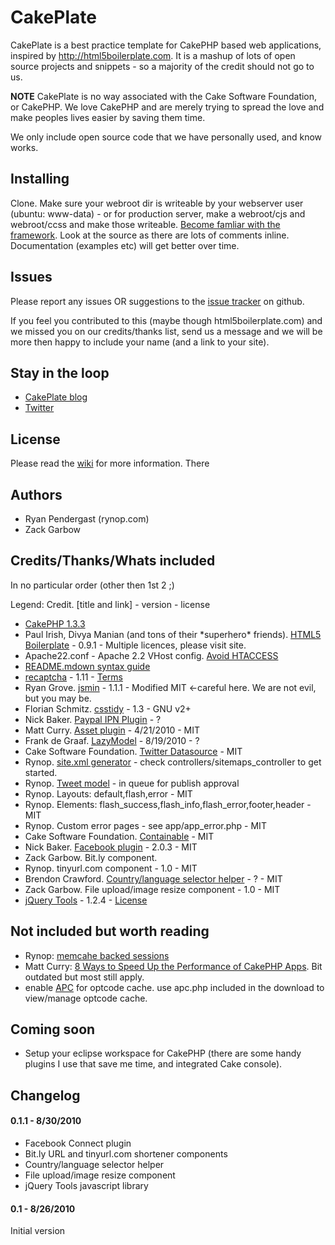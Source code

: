 # CakePlate

CakePlate is a best practice template for CakePHP based web applications, inspired by http://html5boilerplate.com.  It is a mashup of lots of open source projects and snippets - so a majority of the credit should not go to us. 

**NOTE** CakePlate is no way associated with the Cake Software Foundation, or CakePHP.  We love CakePHP and are merely trying to spread the love and make peoples lives easier by saving them time. 

We only include open source code that we have personally used, and know works.

## Installing

Clone. Make sure your webroot dir is writeable by your webserver user (ubuntu: www-data) - or for production server, make a webroot/cjs and webroot/ccss and make those writeable. [Become famliar with the framework](http://book.cakephp.org/view/875/x1-3-Collection). Look at the source as there are lots of comments inline.  Documentation (examples etc) will get better over time.

## Issues

Please report any issues OR suggestions to the [issue tracker](http://github.com/rynop/CakePlate/issues) on github.

If you feel you contributed to this (maybe though html5boilerplate.com) and we missed you on our credits/thanks list, send us a message and we will be more then happy to include your name (and a link to your site).

## Stay in the loop

* [CakePlate blog](http://cakeplate.posterous.com/)
* [Twitter](https://twitter.com/dacakeplate)

## License

Please read the [wiki](http://wiki.github.com/rynop/CakePlate/) for more information. There 

## Authors

* Ryan Pendergast (rynop.com)
* Zack Garbow

## Credits/Thanks/Whats included
In no particular order (other then 1st 2 ;)

Legend: Credit. [title and link] - version - license

* [CakePHP 1.3.3](http://cakephp.org)
* Paul Irish, Divya Manian (and tons of their \*superhero\* friends). [HTML5 Boilerplate](http://html5boilerplate.com) - 0.9.1 - Multiple licences, please visit site.
* Apache22.conf - Apache 2.2 VHost config. [Avoid HTACCESS](http://bakery.cakephp.org/articles/view/boost-performance-by-removing-htaccess-plus-multi-site-with-virtualdocumentroot)
* [README.mdown syntax guide](http://daringfireball.net/projects/markdown/syntax)
* [recaptcha](http://recaptcha.net/plugins/php) - 1.11 - [Terms](http://www.google.com/recaptcha/terms)
* Ryan Grove. [jsmin](http://github.com/rgrove/jsmin-php/) - 1.1.1 - Modified MIT <-careful here. We are not evil, but you may be.
* Florian Schmitz. [csstidy](http://csstidy.sourceforge.net/) - 1.3 - GNU v2+
* Nick Baker. [Paypal IPN Plugin](http://github.com/webtechnick/CakePHP-Paypal-IPN-Plugin) - ?
* Matt Curry. [Asset plugin](http://github.com/mcurry/asset) - 4/21/2010 - MIT
* Frank de Graaf. [LazyModel](http://github.com/phally/lazy_model/) - 8/19/2010 - ?
* Cake Software Foundation. [Twitter Datasource](http://book.cakephp.org/view/1077/An-Example) - MIT
* Rynop. [site.xml generator](http://rynop.com) - check controllers/sitemaps_controller to get started.
* Rynop. [Tweet model](http://bakery.cakephp.org/articles/view/twitter-model-plus-plus-for-the-twitter-datasource) - in queue for publish approval 
* Rynop. Layouts: default,flash,error - MIT
* Rynop. Elements: flash_success,flash_info,flash_error,footer,header - MIT
* Rynop. Custom error pages - see app/app_error.php - MIT
* Cake Software Foundation. [Containable](http://book.cakephp.org/view/1323/Containable) - MIT
* Nick Baker. [Facebook plugin](http://github.com/webtechnick/CakePHP-Facebook-Plugin) - 2.0.3 - MIT
* Zack Garbow. Bit.ly component.
* Rynop. tinyurl.com component - 1.0 - MIT
* Brendon Crawford. [Country/language selector helper](http://aphexcreations.net) - ? - MIT
* Zack Garbow. File upload/image resize component - 1.0 - MIT
* [jQuery Tools](http://flowplayer.org/tools/index.html) - 1.2.4 - [License](http://flowplayer.org/tools/release-notes/index.html)

## Not included but worth reading

* Rynop: [memcahe backed sessions](http://bakery.cakephp.org/articles/view/using-memcached-to-run-your-sessions)
* Matt Curry: [8 Ways to Speed Up the Performance of CakePHP Apps](http://www.pseudocoder.com/archives/2009/03/17/8-ways-to-speed-up-cakephp-apps/). Bit outdated but most still apply.
* enable [APC](http://pecl.php.net/package/APC) for optcode cache. use apc.php included in the download to view/manage optcode cache.

## Coming soon

* Setup your eclipse workspace for CakePHP (there are some handy plugins I use that save me time, and integrated Cake console).

## Changelog

#### 0.1.1 - 8/30/2010
* Facebook Connect plugin
* Bit.ly URL and tinyurl.com shortener components
* Country/language selector helper
* File upload/image resize component
* jQuery Tools javascript library

#### 0.1 - 8/26/2010

Initial version